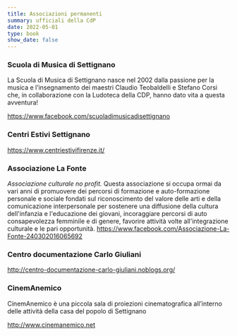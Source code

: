 ```yaml
---
title: Associazioni permanenti
summary: ufficiali della CdP
date: 2022-05-01
type: book
show_date: false
---
```


### Scuola di Musica di Settignano
La Scuola di Musica di Settignano nasce nel 2002 dalla passione per la musica e l’insegnamento dei maestri Claudio Teobaldelli e Stefano Corsi che, in collaborazione con la Ludoteca della CDP, hanno dato vita a questa avventura! 

https://www.facebook.com/scuoladimusicadisettignano

### Centri Estivi Settignano
https://www.centriestivifirenze.it/

### Associazione La Fonte
_Associazione culturale no profit._
Questa associazione si occupa ormai da vari anni di promuovere dei percorsi di formazione e auto-formazione personale e sociale fondati sul riconoscimento del valore delle arti e della comunicazione interpersonale per sostenere una diffusione della cultura dell'infanzia e l'educazione dei giovani, incoraggiare percorsi di auto consapevolezza femminile e di genere, favorire attività volte all'integrazione culturale e le pari opportunità.
https://www.facebook.com/Associazione-La-Fonte-240302016065692

### Centro documentazione Carlo Giuliani
http://centro-documentazione-carlo-giuliani.noblogs.org/

### CinemAnemico
CinemAnemico è una piccola sala di proiezioni cinematografica all’interno delle attività della casa del popolo di Settignano

http://www.cinemanemico.net

